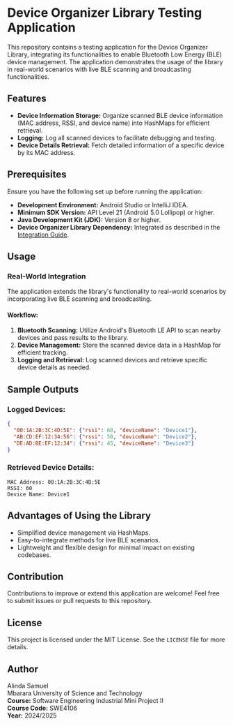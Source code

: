# Device Organizer Library Testing Application

This repository contains a testing application for the Device Organizer Library, integrating its functionalities to enable Bluetooth Low Energy (BLE) device management. The application demonstrates the usage of the library in real-world scenarios with live BLE scanning and broadcasting functionalities.

## Features
- **Device Information Storage:** Organize scanned BLE device information (MAC address, RSSI, and device name) into HashMaps for efficient retrieval.
- **Logging:** Log all scanned devices to facilitate debugging and testing.
- **Device Details Retrieval:** Fetch detailed information of a specific device by its MAC address.

## Prerequisites
Ensure you have the following set up before running the application:
- **Development Environment:** Android Studio or IntelliJ IDEA.
- **Minimum SDK Version:** API Level 21 (Android 5.0 Lollipop) or higher.
- **Java Development Kit (JDK):** Version 8 or higher.
- **Device Organizer Library Dependency:** Integrated as described in the [Integration Guide](https://github.com/samueltexa/DeviceManage).

## Usage

### Real-World Integration
The application extends the library's functionality to real-world scenarios by incorporating live BLE scanning and broadcasting.

#### Workflow:
1. **Bluetooth Scanning:** Utilize Android's Bluetooth LE API to scan nearby devices and pass results to the library.
2. **Device Management:** Store the scanned device data in a HashMap for efficient tracking.
3. **Logging and Retrieval:** Log scanned devices and retrieve specific device details as needed.

## Sample Outputs
### Logged Devices:
```json
{
  "00:1A:2B:3C:4D:5E": {"rssi": 60, "deviceName": "Device1"},
  "AB:CD:EF:12:34:56": {"rssi": 50, "deviceName": "Device2"},
  "DE:AD:BE:EF:12:34": {"rssi": 45, "deviceName": "Device3"}
}
```

### Retrieved Device Details:
```
MAC Address: 00:1A:2B:3C:4D:5E
RSSI: 60
Device Name: Device1
```

## Advantages of Using the Library
- Simplified device management via HashMaps.
- Easy-to-integrate methods for live BLE scenarios.
- Lightweight and flexible design for minimal impact on existing codebases.

## Contribution
Contributions to improve or extend this application are welcome! Feel free to submit issues or pull requests to this repository.

## License
This project is licensed under the MIT License. See the `LICENSE` file for more details.

## Author
Alinda Samuel  
Mbarara University of Science and Technology  
**Course:** Software Engineering Industrial Mini Project II  
**Course Code:** SWE4106  
**Year:** 2024/2025
